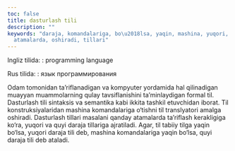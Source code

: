 ```yaml
---
toc: false
title: dasturlash tili
description: ""
keywords: "daraja, komandalariga, bo\u2018lsa, yaqin, mashina, yuqori, Dasturlash,
  atamalarda, oshiradi, tillari"
---
```


Ingliz tilida:
:   programming language

Rus tilida:
:   язык программирования

Odam tomonidan ta’riflanadigan va kompyuter yordamida hal qilinadigan muayyan muammolarning qulay tavsiflanishini ta’minlaydigan formal til. Dasturlash tili sintaksis va semantika kabi ikkita tashkil etuvchidan iborat. Til konstruksiyalaridan mashina komandalariga o‘tishni til translyatori amalga oshiradi. Dasturlash tillari masalani qanday atamalarda ta’riflash kerakligiga ko‘ra, yuqori va quyi daraja tillariga ajratiladi. Agar, til tabiiy tilga yaqin bo‘lsa, yuqori daraja tili deb, mashina komandalariga yaqin bo‘lsa, quyi daraja tili deb ataladi.